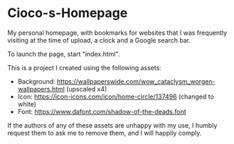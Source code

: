 # Cioco-s-Homepage
My personal homepage, with bookmarks for websites that I was frequently visiting at the time of upload, a clock and a Google search bar. 

To launch the page, start "index.html".

This is a project I created using the following assets:
- Background: https://wallpaperswide.com/wow_cataclysm_worgen-wallpapers.html (upscaled x4)
- Icon: https://icon-icons.com/icon/home-circle/137496 (changed to white)
- Font: https://www.dafont.com/shadow-of-the-deads.font

If the authors of any of these assets are unhappy with my use, I humbly request them to ask me to remove them, and I will happily comply.
